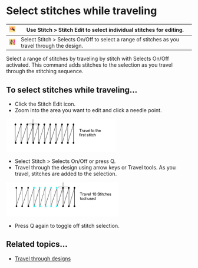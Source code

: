 # Select stitches while traveling

| ![StitchEdit00015.png](assets/StitchEdit00015.png)         | Use Stitch > Stitch Edit to select individual stitches for editing.                            |
| ---------------------------------------------------------- | ---------------------------------------------------------------------------------------------- |
| ![StitchEditSelection.png](assets/StitchEditSelection.png) | Select Stitch > Selects On/Off to select a range of stitches as you travel through the design. |

Select a range of stitches by traveling by stitch with Selects On/Off activated. This command adds stitches to the selection as you travel through the stitching sequence.

## To select stitches while traveling...

- Click the Stitch Edit icon.
- Zoom into the area you want to edit and click a needle point.

![functions00016.png](assets/functions00016.png)

- Select Stitch > Selects On/Off or press Q.
- Travel through the design using arrow keys or Travel tools. As you travel, stitches are added to the selection.

![functions00019.png](assets/functions00019.png)

- Press Q again to toggle off stitch selection.

## Related topics...

- [Travel through designs](../../Basics/view/Travel_through_designs)
